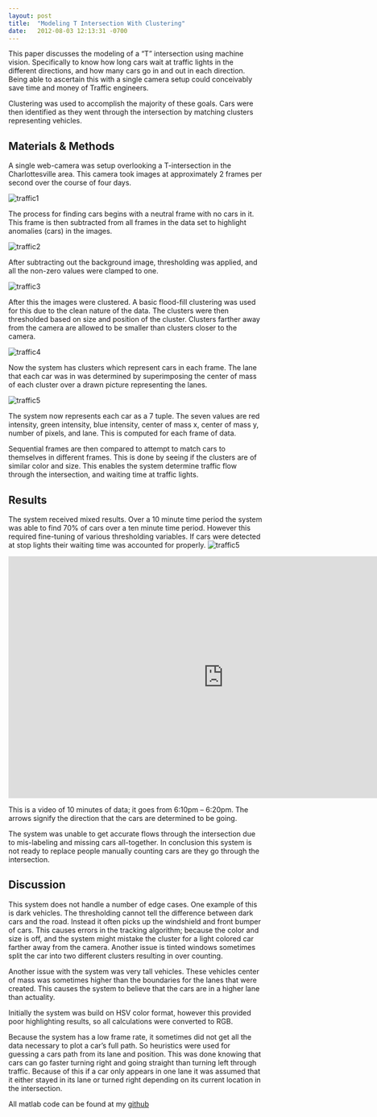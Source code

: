```yaml
---
layout: post
title:  "Modeling T Intersection With Clustering"
date:   2012-08-03 12:13:31 -0700
---
```



This paper discusses the modeling of a “T” intersection using machine vision.  Specifically to know how long cars wait at traffic lights in the different directions, and how many cars go in and out in each direction.  Being able to ascertain this with a single camera setup could conceivably save time and money of Traffic engineers.


Clustering was used to accomplish the majority of these goals.   Cars were then identified as they went through the intersection by matching clusters representing vehicles.


## Materials & Methods
A single web-camera was setup overlooking a T-intersection in the Charlottesville area.  This camera took images at approximately 2 frames per second over the course of four days.

![traffic1](/assets/traffic-monitoring/traffic1.png)

The process for finding cars begins with a neutral frame with no cars in it.  This frame is then subtracted from all frames in the data set to highlight anomalies (cars) in the images.

![traffic2](/assets/traffic-monitoring/traffic2.png)

After subtracting out the background image, thresholding was applied, and all the non-zero values were clamped to one.

![traffic3](/assets/traffic-monitoring/traffic3.png)

After this the images were clustered.   A basic flood-fill clustering was used for this due to the clean nature of the data. The clusters were then thresholded based on size and position of the cluster.  Clusters farther away from the camera are allowed to be smaller than clusters closer to the camera.

![traffic4](/assets/traffic-monitoring/traffic4.png)

Now the system has clusters which represent cars in each frame.  The lane that each car was in was determined by superimposing the center of mass of each cluster over a drawn picture representing the lanes.

![traffic5](/assets/traffic-monitoring/traffic5.png)

The system now represents each car as a 7 tuple.  The seven values are red intensity, green intensity, blue intensity, center of mass x, center of mass y, number of pixels, and lane.  This is computed for each frame of data.

Sequential frames are then compared to attempt to match cars to themselves in different frames.  This is done by seeing if the clusters are of similar color and size.  This enables the system determine traffic flow through the intersection, and waiting time at traffic lights.
## Results
The system received mixed results.  Over a 10 minute time period the system was able to find 70% of cars over a ten minute time period.  However this required fine-tuning of various thresholding variables.  If cars were detected at stop lights their waiting time was accounted for properly.
![traffic5](/assets/traffic-monitoring/traffic5.png)

<iframe width="854" height="480" src="https://www.youtube.com/embed/O3mhxB5wQOk" frameborder="0" allowfullscreen></iframe>

This is a video of 10 minutes of data; it goes from 6:10pm – 6:20pm.  The arrows signify the direction that the cars are determined to be going.

The system was unable to get accurate flows through the intersection due to mis-labeling and missing cars all-together.  In conclusion this system is not ready to replace people manually counting cars are they go through the intersection.
## Discussion
This system does not handle a number of edge cases.  One example of this is dark vehicles.  The thresholding cannot tell the difference between dark cars and the road.  Instead it often picks up the windshield and front bumper of cars.  This causes errors in the tracking algorithm; because the color and size is off, and the system might mistake the cluster for a light colored car farther away from the camera.  Another issue is tinted windows sometimes split the car into two different clusters resulting in over counting.


Another issue with the system was very tall vehicles.  These vehicles center of mass was sometimes higher than the boundaries for the lanes that were created.  This causes the system to believe that the cars are in a higher lane than actuality.


Initially the system was build on HSV color format, however this provided poor highlighting results, so all calculations were converted to RGB.


Because the system has a low frame rate, it sometimes did not get all the data necessary to plot a car’s full path.  So heuristics were used for guessing a cars path from its lane and position.  This was done knowing that cars can go faster turning right and going straight than turning left through traffic.  Because of this if a car only appears in one lane it was assumed that it either stayed in its lane or turned right depending on its current location in the intersection.


All matlab code can be found at my [github](https://github.com/lilleswing/traffic_cluster)
